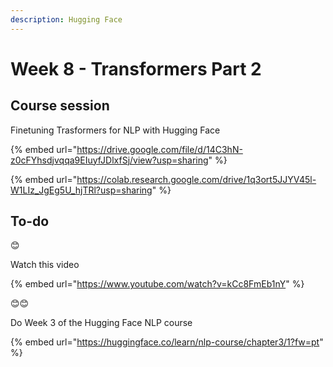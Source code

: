 ```yaml
---
description: Hugging Face
---
```


# Week 8 - Transformers Part 2

## Course session

Finetuning Trasformers for NLP with Hugging Face

{% embed url="https://drive.google.com/file/d/14C3hN-z0cFYhsdjvqqa9EIuyfJDlxfSj/view?usp=sharing" %}

{% embed url="https://colab.research.google.com/drive/1q3ort5JJYV45l-W1LIz_JgEg5U_hjTRl?usp=sharing" %}

## To-do

😊

Watch this video

{% embed url="https://www.youtube.com/watch?v=kCc8FmEb1nY" %}

😊😊

Do Week 3 of the Hugging Face NLP course

{% embed url="https://huggingface.co/learn/nlp-course/chapter3/1?fw=pt" %}
